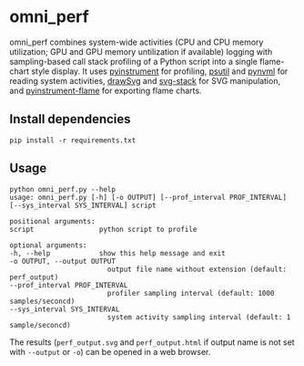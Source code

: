 # omni_perf

omni_perf combines system-wide activities (CPU and CPU memory utilization; GPU and GPU memory untilization if available) logging with sampling-based call stack profiling of a Python script into a single flame-chart style display.  It uses [pyinstrument](https://github.com/joerick/pyinstrument) for profiling, [psutil](https://github.com/giampaolo/psutil) and [pynvml](https://github.com/gpuopenanalytics/pynvml) for reading system activities, [drawSvg](https://github.com/cduck/drawSvg) and [svg-stack](https://github.com/astraw/svg_stack) for SVG manipulation, and [pyinstrument-flame](https://pypi.org/project/pyinstrument-flame/) for exporting flame charts.

## Install dependencies

    pip install -r requirements.txt

## Usage

    python omni_perf.py --help
    usage: omni_perf.py [-h] [-o OUTPUT] [--prof_interval PROF_INTERVAL] [--sys_interval SYS_INTERVAL] script

    positional arguments:
    script                python script to profile

    optional arguments:
    -h, --help            show this help message and exit
    -o OUTPUT, --output OUTPUT
                            output file name without extension (default: perf_output)
    --prof_interval PROF_INTERVAL
                            profiler sampling interval (default: 1000 samples/seconcd)
    --sys_interval SYS_INTERVAL
                            system activity sampling interval (default: 1 sample/seconcd)

The results (`perf_output.svg` and `perf_output.html` if output name is not set with `--output` or `-o`) can be opened in a web browser.